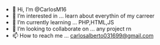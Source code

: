 - 👋 Hi, I’m @CarlosM16
- 👀 I’m interested in ... learn about everythin of my carreer
- 🌱 I’m currently learning ... PHP,HTML,JS
- 💞️ I’m looking to collaborate on ... any project rn
- 📫 How to reach me ... carlosalberto031699@gmail.com

<!---
CarlosM16/CarlosM16 is a ✨ special ✨ repository because its `README.md` (this file) appears on your GitHub profile.
You can click the Preview link to take a look at your changes.
--->

